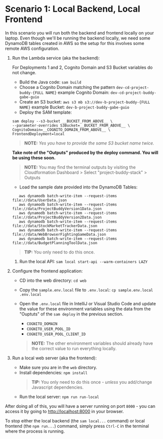 # Scenario 1: Local Backend, Local Frontend

In this scenario you will run both the backend and frontend locally on your laptop. Even though we'll be running the backend locally, we need some DynamoDB tables created in AWS so the setup for this involves some remote AWS configuration.

1. Run the Lambda service (aka the backend):
   
    For Deployments 1 and 2, Cognito Domain and S3 Bucket variables do not change.

   - Build the Java code: `sam build`
   - Choose a Cognito Domain matching the pattern `dev-cd-project-buddy-{FULL NAME}` example Cognito Domain: `dev-cd-project-buddy-gabe-guio`
   - Create an S3 bucket: `aws s3 mb s3://dev-b-project-buddy-{FULL NAME}` example Bucket: `dev-b-project-buddy-gabe-guio`
   - Deploy the SAM template:

   ```
   sam deploy --s3-bucket __BUCKET_FROM_ABOVE__ \
   --parameter-overrides S3Bucket=__BUCKET_FROM_ABOVE__ \
   CognitoDomain=__COGNITO_DOMAIN_FROM_ABOVE__ \
   FrontendDeployment=local
   ```

   > **NOTE:** _Yes you have to provide the same S3 bucket name twice._

   **Take note of the "Outputs" produced by the deploy command. You will be using these soon.**

   > **NOTE:** You may find the terminal outputs by visiting the Cloudformation Dashboard > Select "project-buddy-stack" > Outputs

   - Load the sample date provided into the DynamoDB Tables:

   ```
      aws dynamodb batch-write-item --request-items file://data/UserData.json
      aws dynamodb batch-write-item --request-items file://data/ProjectBuddyVersion1Data.json
      aws dynamodb batch-write-item --request-items file://data/ProjectBuddyVersion2Data.json
      aws dynamodb batch-write-item --request-items file://data/StockMarketTrackerData.json
      aws dynamodb batch-write-item --request-items file://data/WebBrowserFightingGameData.json
      aws dynamodb batch-write-item --request-items file://data/BudgetPlanningToolData.json
   ```

   > **TIP:** You only need to do this once.

   1. Run the local API: `sam local start-api --warm-containers LAZY`

2. Configure the frontend application:

   - CD into the web directory: `cd web`
   - Copy the `sample.env.local` file to `.env.local`: `cp sample.env.local .env.local`
   - Open the `.env.local` file in IntelliJ or Visual Studio Code and update the value for these environment variables using the data from the "Ouptuts" of the `sam deploy` in the previous section.

     - `COGNITO_DOMAIN`
     - `COGNITO_USER_POOL_ID`
     - `COGNITO_USER_POOL_CLIENT_ID`

     > **NOTE:** The other environment variables should already have the correct value to run everything locally.

3. Run a local web server (aka the frontend):
   - Make sure you are in the `web` directory.
   - Install dependencies: `npm install`
     > **TIP:** You only need to do this once - _unless_ you add/change Javascript dependencies.
   - Run the local server: `npm run run-local`

After doing all of this, you will have a server running on port `8000` - you can access it by going to [http://localhost:8000](http://localhost:8000) in your browser.

To stop either the local backend (the `sam local...` command) or local frontend (the `npm run...`) command, simply press `Ctrl-C` in the terminal where the process is running.
